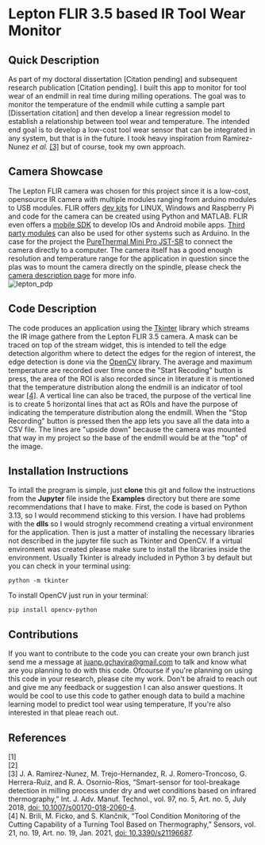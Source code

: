 # Lepton FLIR 3.5 based IR Tool Wear Monitor 

## Quick Description 
As part of my doctoral dissertation [Citation pending] and subsequent research publication [Citation pending]. I built this app to monitor for tool wear of an endmill in real time during milling operations. The goal was to monitor the temperature of the endmill while cutting a sample part [Dissertation citation] and then develop a linear regression model to establish a relationship between tool wear and temperature. The intended end goal is to develop a low-cost tool wear sensor that can be integrated in any system, but that is in the future. I took heavy inspiration from Ramirez-Nunez *et al.* [[3]](https://link.springer.com/article/10.1007/s00170-018-2060-4) but of course, took my own approach. 

## Camera Showcase 
The Lepton FLIR camera was chosen for this project since it is a low-cost, opensource IR camera with multiple modules ranging from arduino modules to USB modules. FLIR offers [dev kits](https://oem.flir.com/developer/lepton-family/) for LINUX, Windows and Raspberry Pi and code for the camera can be created using Python and MATLAB. FLIR even offers a [mobile SDK](https://oem.flir.com/developer/lepton-family/developer-mobile-sdk/) to develop IOs and Android mobile apps. [Third party modules](https://groupgets.com/collections/lepton) can also be used for other systems such as Arduino. In the case for the project the [PureThermal Mini Pro JST-SR](https://groupgets.com/products/purethermal-mini-pro-jst-sr) to connect the camera directly to a computer. The camera itself has a good enough resolution and temperature range for the application in question since the plas was to mount the camera directly on the spindle, please check the [camera description page](https://oem.flir.com/products/lepton/?model=500-0758-03&vertical=microcam&segment=oem) for more info.  
![lepton_pdp](https://github.com/user-attachments/assets/b41c1952-87d2-46bd-bae8-990dadeb8ad9)

## Code Description
The code produces an application using the [Tkinter](https://docs.python.org/3/library/tkinter.html) library which streams the IR image gathere from the Lepton FLIR 3.5 camera. A mask can be traced on top of the stream widget, this is intended to tell the edge detection algorithm where to detect the edges for the region of interest, the edge detection is done via the [OpenCV](https://opencv.org/) library. The average and maximum temperature are recorded over time once the "Start Recoding" button is press, the area of the ROI is also recorded since in literature it is mentioned that the temperature distribution along the endmill is an indicator of tool wear [[4]](https://www.mdpi.com/1424-8220/21/19/6687). A vertical line can also be traced, the purpose of the vertical line is to create 5 horizontal lines that act as ROIs and have the purpose of indicating the temperature distribution along the endmill. When the "Stop Recording" button is pressed then the app lets you save all the data into a CSV file. The lines are "upside down" because the camera was mounted that way in my project so the base of the endmill would be at the "top" of the image. 

## Installation Instructions
To intall the program is simple, just **clone** this git and follow the instructions from the **Jupyter** file inside the **Examples** directory but there are some recommendations that I have to make. First, the code is based on Python 3.13, so I would recommend sticking to this version. I have had problems with the **dlls** so I would strognly recommend creating a virtual environment for the application. Then is just a matter of installing the necessary libraries not described in the jupyter file such as Tkinter and OpenCV. If a virtual enviroment was created please make sure to install the libraries inside the environment. Usually Tkinter is already included in Python 3 by default but you can check in your terminal using:
```
python -m tkinter
```
To install OpenCV just run in your terminal:
```
pip install opencv-python
```
## Contributions
If you want to contribute to the code you can create your own branch just send me a message at juanp.gchavira@gmail.com to talk and know what are you planning to do with this code. Ofcourse if you're planning on using this code in your research, please cite my work. Don't be afraid to reach out and give me any feedback or suggestion I can also answer questions. It would be cool to use this code to gather enough data to build a machine learning model to predict tool wear using temperature, If you're also interested in that pleae reach out. 

## References 
[1]  
[2]  
[3] J. A. Ramirez-Nunez, M. Trejo-Hernandez, R. J. Romero-Troncoso, G. Herrera-Ruiz, and R. A. Osornio-Rios, “Smart-sensor for tool-breakage detection in milling process under dry and wet conditions based on infrared thermography,” Int. J. Adv. Manuf. Technol., vol. 97, no. 5, Art. no. 5, July 2018, [doi: 10.1007/s00170-018-2060-4](https://link.springer.com/article/10.1007/s00170-018-2060-4).  
[4] N. Brili, M. Ficko, and S. Klančnik, “Tool Condition Monitoring of the Cutting Capability of a Turning Tool Based on Thermography,” Sensors, vol. 21, no. 19, Art. no. 19, Jan. 2021, [doi: 10.3390/s21196687](https://www.mdpi.com/1424-8220/21/19/6687).







